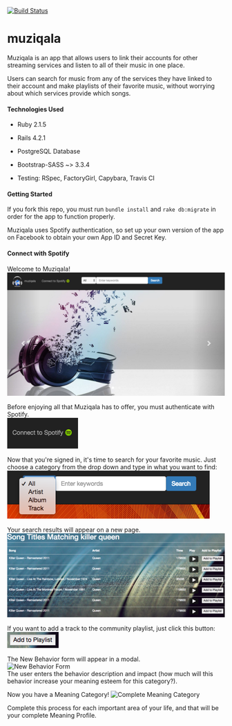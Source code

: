 [![Build Status](https://travis-ci.org/KateWood/muziqala.svg?branch=master)](https://travis-ci.org/KateWood/muziqala)

# muziqala

Muziqala is an app that allows users to link their accounts for other streaming services and listen to all of their music in one place.

Users can search for music from any of the services they have linked to their account and make playlists of their favorite music, without worrying about which services provide which songs.

#### Technologies Used

* Ruby 2.1.5

* Rails 4.2.1

* PostgreSQL Database

* Bootstrap-SASS ~> 3.3.4

* Testing: RSpec, FactoryGirl, Capybara, Travis CI

#### Getting Started

If you fork this repo, you must run `bundle install` and `rake db:migrate` in order for the app to function properly.

Muziqala uses Spotify authentication, so set up your own version of the app on Facebook to obtain your own App ID and Secret Key.

#### Connect with Spotify

Welcome to Muziqala!
<br>
![Muziqala Landing Page](/app/assets/images/muziqalalanding.png)

Before enjoying all that Muziqala has to offer, you must authenticate with Spotify.
<br>
![Connect to Spotify Button](/app/assets/images/connectbutton.png)

Now that you're signed in, it's time to search for your favorite music. Just choose a category from the drop down and type in what you want to find:
<br>
![Search](/app/assets/images/search.png)

Your search results will appear on a new page.
<br>
![Search Results](/app/assets/images/searchresults.png)

If you want to add a track to the community playlist, just click this button:
<br>
![Add to Playlist Button](/app/assets/images/addtoplaylist.png)

The New Behavior form will appear in a modal.
<br>
![New Behavior Form](/app/assets/images/newbehavform.png)
<br>
The user enters the behavior description and impact (how much will this behavior increase your meaning esteem for this category?).

Now you have a Meaning Category!
![Complete Meaning Category](/app/assets/images/complete.png)

Complete this process for each important area of your life, and that will be your complete Meaning Profile.






